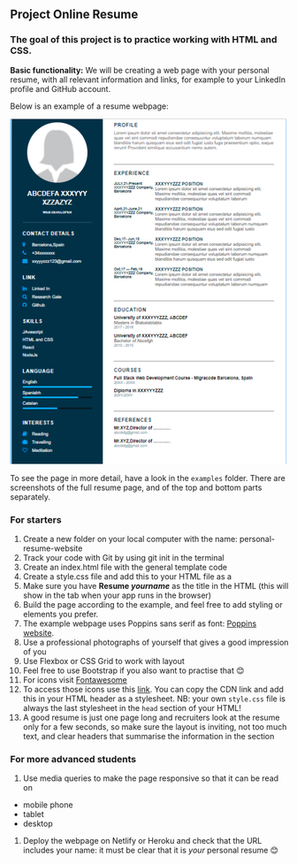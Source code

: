## Project Online Resume

### The goal of this project is to practice working with HTML and CSS.

**Basic functionality:** We will be creating a web page with your personal resume, with all relevant information and links, for example to your LinkedIn profile and GitHub account.

Below is an example of a resume webpage:

<img src="./examples/full_sample.png" width="500" />

To see the page in more detail, have a look in the `examples` folder. There are screenshots of the full resume page, and of the top and bottom parts separately.

### For starters

1. Create a new folder on your local computer with the name: personal-resume-website
1. Track your code with Git by using git init in the terminal
1. Create an index.html file with the general template code
1. Create a style.css file and add this to your HTML file as a <link>
1. Make sure you have **Resume *yourname*** as the title in the HTML (this will show in the tab when your app runs in the browser)
1. Build the page according to the example, and feel free to add styling or elements you prefer.
1. The example webpage uses Poppins sans serif as font: [Poppins website](https://www.1001fonts.com/poppins-font.html).
1. Use a professional photographs of yourself that gives a good impression of you
1. Use Flexbox or CSS Grid to work with layout 
1. Feel free to use Bootstrap if you also want to practise that 😊
1. For icons visit [Fontawesome](https://fontawesome.com/v4.7/icons/)
1. To access those icons use this [link](https://cdnjs.com/libraries/font-awesome). You can copy the CDN link and add this in your HTML header as a stylesheet. NB: your own `style.css` file is always the last stylesheet in the `head` section of your HTML!
1. A good resume is just one page long and recruiters look at the resume only for a few seconds, so make sure the layout is inviting, not too much text, and clear headers that summarise the information in the section


### For more advanced students

1. Use media queries to make the page responsive so that it can be read on
  * mobile phone
  * tablet
  * desktop
1. Deploy the webpage on Netlify or Heroku and check that the URL includes your name: it must be clear that it is *your* personal resume 😊


